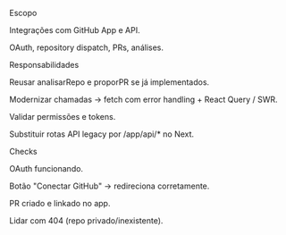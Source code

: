 Escopo

Integrações com GitHub App e API.

OAuth, repository dispatch, PRs, análises.

Responsabilidades

Reusar analisarRepo e proporPR se já implementados.

Modernizar chamadas → fetch com error handling + React Query / SWR.

Validar permissões e tokens.

Substituir rotas API legacy por /app/api/* no Next.

Checks

 OAuth funcionando.

 Botão "Conectar GitHub" → redireciona corretamente.

 PR criado e linkado no app.

 Lidar com 404 (repo privado/inexistente).